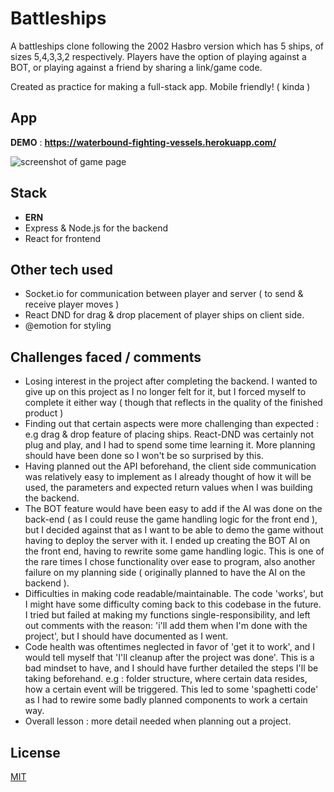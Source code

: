 # Battleships

A battleships clone following the 2002 Hasbro version which has 5 ships, of sizes 5,4,3,3,2 respectively. Players have the option of playing against a BOT, or playing against a friend by sharing a link/game code.

Created as practice for making a full-stack app. Mobile friendly! ( kinda )

## App

**DEMO** : **https://waterbound-fighting-vessels.herokuapp.com/**

![screenshot of game page](https://i.imgur.com/Iv8G9ih.jpg)

## Stack
- **ERN**
- Express & Node.js for the backend
- React for frontend

## Other tech used 
- Socket.io for communication between player and server ( to send & receive player moves )  
- React DND for drag & drop placement of player ships on client side.  
- @emotion for styling

## Challenges faced / comments
- Losing interest in the project after completing the backend. I wanted to give up on this project as I no longer felt for it, but I forced myself to complete it either way ( though that reflects in the quality of the finished product ) 
- Finding out that certain aspects were more challenging than expected : e.g drag & drop feature of placing ships. React-DND was certainly not plug and play, and I had to spend some time learning it. More planning should have been done so I won't be so surprised by this.
- Having planned out the API beforehand, the client side communication was relatively easy to implement as I already thought of how it will be used, the parameters and expected return values when I was building the backend.  
- The BOT feature would have been easy to add if the AI was done on the back-end ( as I could reuse the game handling logic for the front end ), but I decided against that as I want to be able to demo the game without having to deploy the server with it. I ended up creating the BOT AI on the front end, having to rewrite some game handling logic. This is one of the rare times I chose functionality over ease to program, also another failure on my planning side ( originally planned to have the AI on the backend ).  
- Difficulties in making code readable/maintainable. The code 'works', but I might have some difficulty coming back to this codebase in the future. I tried but failed at making my functions single-responsibility, and left out comments with the reason: 'i'll add them when I'm done with the project', but I should have documented as I went.  
- Code health was oftentimes neglected in favor of 'get it to work', and I would tell myself that 'I'll cleanup after the project was done'. This is a bad mindset to have, and I should have further detailed the steps I'll be taking beforehand. e.g : folder structure, where certain data resides, how a certain event will be triggered. This led to some 'spaghetti code' as I had to rewire some badly planned components to work a certain way.
- Overall lesson : more detail needed when planning out a project.

## License
[MIT](https://choosealicense.com/licenses/mit/)

